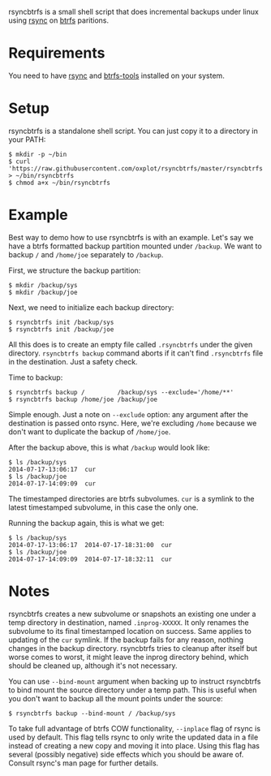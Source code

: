 rsyncbtrfs is a small shell script that does incremental backups under
linux using [rsync][] on [btrfs][] paritions.

Requirements
============

You need to have [rsync][] and [btrfs-tools][] installed on your system.

Setup
=====

rsyncbtrfs is a standalone shell script. You can just copy it to a
directory in your PATH:

    $ mkdir -p ~/bin
    $ curl 'https://raw.githubusercontent.com/oxplot/rsyncbtrfs/master/rsyncbtrfs' > ~/bin/rsyncbtrfs
    $ chmod a+x ~/bin/rsyncbtrfs

Example
=======

Best way to demo how to use rsyncbtrfs is with an example. Let's say we
have a btrfs formatted backup partition mounted under `/backup`. We want
to backup `/` and `/home/joe` separately to `/backup`.

First, we structure the backup partition:

    $ mkdir /backup/sys
    $ mkdir /backup/joe

Next, we need to initialize each backup directory:

    $ rsyncbtrfs init /backup/sys
    $ rsyncbtrfs init /backup/joe

All this does is to create an empty file called `.rsyncbtrfs` under the
given directory. `rsyncbtrfs backup` command aborts if it can't find
`.rsyncbtrfs` file in the destination. Just a safety check.

Time to backup:

    $ rsyncbtrfs backup /         /backup/sys --exclude='/home/**'
    $ rsyncbtrfs backup /home/joe /backup/joe

Simple enough. Just a note on `--exclude` option: any argument after the
destination is passed onto rsync. Here, we're excluding `/home` because
we don't want to duplicate the backup of `/home/joe`.

After the backup above, this is what `/backup` would look like:

    $ ls /backup/sys
    2014-07-17-13:06:17  cur
    $ ls /backup/joe
    2014-07-17-14:09:09  cur

The timestamped directories are btrfs subvolumes. `cur` is a symlink to
the latest timestamped subvolume, in this case the only one.

Running the backup again, this is what we get:

    $ ls /backup/sys
    2014-07-17-13:06:17  2014-07-17-18:31:00  cur
    $ ls /backup/joe
    2014-07-17-14:09:09  2014-07-17-18:32:11  cur

Notes
=====

rsyncbtrfs creates a new subvolume or snapshots an existing one under a
temp directory in destination, named `.inprog-XXXXX`. It only renames
the subvolume to its final timestamped location on success. Same applies
to updating of the `cur` symlink. If the backup fails for any reason,
nothing changes in the backup directory. rsyncbtrfs tries to cleanup
after itself but worse comes to worst, it might leave the inprog
directory behind, which should be cleaned up, although it's not
necessary.

You can use `--bind-mount` argument when backing up to instruct
rsyncbtrfs to bind mount the source directory under a temp path. This is
useful when you don't want to backup all the mount points under the
source:

    $ rsyncbtrfs backup --bind-mount / /backup/sys

To take full advantage of btrfs COW functionality, `--inplace` flag of
rsync is used by default. This flag tells rsync to only write the
updated data in a file instead of creating a new copy and moving it into
place. Using this flag has several (possibly negative) side effects
which you should be aware of. Consult rsync's man page for further
details.

[rsync]: http://rsync.samba.org/
[btrfs]: https://btrfs.wiki.kernel.org/index.php/Main_Page
[btrfs-tools]: https://btrfs.wiki.kernel.org/index.php/Manpage/btrfs
